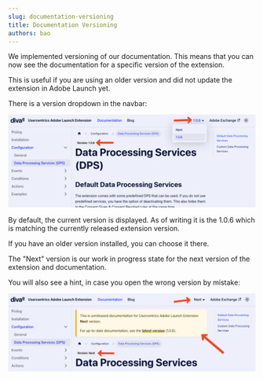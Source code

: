 ```yaml
---
slug: documentation-versioning
title: Documentation Versioning
authors: bao
---
```


We implemented versioning of our documentation. This means that you can now see the documentation for a specific version 
of the extension.

This is useful if you are using an older version and did not update the extension in Adobe Launch yet.

<!--truncate-->

There is a version dropdown in the navbar:

![opened version dropdown in the navbar](version-dropdown.png)

By default, the current version is displayed. As of writing it is the 1.0.6 which is matching the currently released extension version.

If you have an older version installed, you can choose it there.

The "Next" version is our work in progress state for the next version of the extension and documentation.

You will also see a hint, in case you open the wrong version by mistake:

![next version hint on top of a documentation page](next-version-hint.png)
